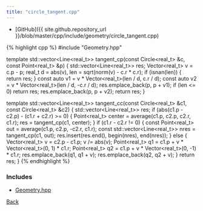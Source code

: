 ```yaml
---
title: "circle_tangent.cpp"
---
```


- [GitHub]({{ site.github.repository_url }}/blob/master/cpp/include/geometry/circle_tangent.cpp)

{% highlight cpp %}
#include "Geometry.hpp"

template <typename real_t>
std::vector<Line<real_t>> tangent_cp(const Circle<real_t> &c,
                                     const Point<real_t> &p) {
  std::vector<Line<real_t>> res;
  Vector<real_t> v = c.p - p;
  real_t d = abs(v), len = sqrt(norm(v) - c.r * c.r);
  if (isnan(len)) {
    return res;
  }
  const auto v1 = v * Vector<real_t>(len / d, c.r / d);
  const auto v2 = v * Vector<real_t>(len / d, -c.r / d);
  res.emplace_back(p, p + v1);
  if (len <= 0) return res;
  res.emplace_back(p, p + v2);
  return res;
}

template <typename real_t>
std::vector<Line<real_t>> tangent_cc(const Circle<real_t> &c1,
                                     const Circle<real_t> &c2) {
  std::vector<Line<real_t>> res;
  if (abs(c1.p - c2.p) - (c1.r + c2.r) >= 0) {
    Point<real_t> center = average(c1.p, c2.p, c2.r, c1.r);
    res = tangent_cp(c1, center);
  }
  if (c1.r - c2.r != 0) {
    const Point<real_t> out = average(c1.p, c2.p, -c2.r, c1.r);
    const std::vector<Line<real_t>> nres = tangent_cp(c1, out);
    res.insert(res.end(), begin(nres), end(nres));
  }
  else {
    Vector<real_t> v = c2.p - c1.p;
    v /= abs(v);
    Point<real_t> q1 = c1.p + v * Vector<real_t>(0, 1) * c1.r;
    Point<real_t> q2 = c1.p + v * Vector<real_t>(0, -1) * c1.r;
    res.emplace_back(q1, q1 + v);
    res.emplace_back(q2, q2 + v);
  }
  return res;
}
{% endhighlight %}

### Includes

- [Geometry.hpp](Geometry)

[Back](../..)
